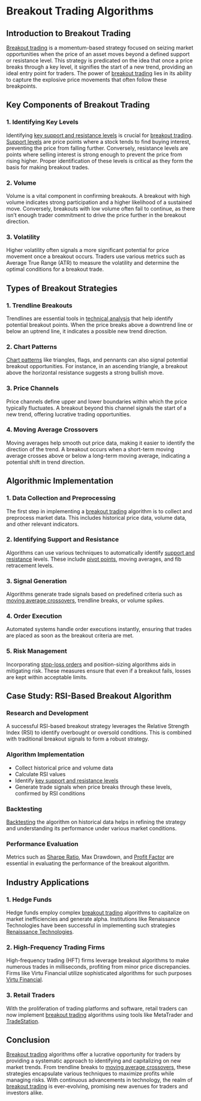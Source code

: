 # Breakout Trading Algorithms

## Introduction to Breakout Trading

[Breakout trading](../b/breakout_trading.md) is a momentum-based strategy focused on seizing market opportunities when the price of an asset moves beyond a defined support or resistance level. This strategy is predicated on the idea that once a price breaks through a key level, it signifies the start of a new trend, providing an ideal entry point for traders. The power of [breakout trading](../b/breakout_trading.md) lies in its ability to capture the explosive price movements that often follow these breakpoints.

## Key Components of Breakout Trading

### 1. Identifying Key Levels

Identifying [key support and resistance levels](../k/key_support_and_resistance_levels.md) is crucial for [breakout trading](../b/breakout_trading.md). [Support levels](../s/support_levels.md) are price points where a stock tends to find buying interest, preventing the price from falling further. Conversely, resistance levels are points where selling interest is strong enough to prevent the price from rising higher. Proper identification of these levels is critical as they form the basis for making breakout trades.

### 2. Volume

Volume is a vital component in confirming breakouts. A breakout with high volume indicates strong participation and a higher likelihood of a sustained move. Conversely, breakouts with low volume often fail to continue, as there isn’t enough trader commitment to drive the price further in the breakout direction.

### 3. Volatility

Higher volatility often signals a more significant potential for price movement once a breakout occurs. Traders use various metrics such as Average True Range (ATR) to measure the volatility and determine the optimal conditions for a breakout trade.

## Types of Breakout Strategies

### 1. Trendline Breakouts

Trendlines are essential tools in [technical analysis](../t/technical_analysis.md) that help identify potential breakout points. When the price breaks above a downtrend line or below an uptrend line, it indicates a possible new trend direction. 

### 2. Chart Patterns

[Chart patterns](../c/chart_patterns.md) like triangles, flags, and pennants can also signal potential breakout opportunities. For instance, in an ascending triangle, a breakout above the horizontal resistance suggests a strong bullish move.

### 3. Price Channels

Price channels define upper and lower boundaries within which the price typically fluctuates. A breakout beyond this channel signals the start of a new trend, offering lucrative trading opportunities.

### 4. Moving Average Crossovers

Moving averages help smooth out price data, making it easier to identify the direction of the trend. A breakout occurs when a short-term moving average crosses above or below a long-term moving average, indicating a potential shift in trend direction.

## Algorithmic Implementation

### 1. Data Collection and Preprocessing

The first step in implementing a [breakout trading](../b/breakout_trading.md) algorithm is to collect and preprocess market data. This includes historical price data, volume data, and other relevant indicators.

### 2. Identifying Support and Resistance

Algorithms can use various techniques to automatically identify [support and resistance](../s/support_and_resistance.md) levels. These include [pivot points](../p/pivot_points.md), moving averages, and fib retracement levels.

### 3. Signal Generation

Algorithms generate trade signals based on predefined criteria such as [moving average crossovers](../m/moving_average_crossovers.md), trendline breaks, or volume spikes. 

### 4. Order Execution

Automated systems handle order executions instantly, ensuring that trades are placed as soon as the breakout criteria are met.

### 5. Risk Management

Incorporating [stop-loss orders](../s/stop-loss_orders.md) and position-sizing algorithms aids in mitigating risk. These measures ensure that even if a breakout fails, losses are kept within acceptable limits.

## Case Study: RSI-Based Breakout Algorithm

### Research and Development

A successful RSI-based breakout strategy leverages the Relative Strength Index (RSI) to identify overbought or oversold conditions. This is combined with traditional breakout signals to form a robust strategy.

### Algorithm Implementation

- Collect historical price and volume data
- Calculate RSI values
- Identify [key support and resistance levels](../k/key_support_and_resistance_levels.md)
- Generate trade signals when price breaks through these levels, confirmed by RSI conditions

### Backtesting

[Backtesting](../b/backtesting.md) the algorithm on historical data helps in refining the strategy and understanding its performance under various market conditions.

### Performance Evaluation

Metrics such as [Sharpe Ratio](../s/sharpe_ratio.md), Max Drawdown, and [Profit Factor](../p/profit_factor.md) are essential in evaluating the performance of the breakout algorithm.

## Industry Applications

### 1. Hedge Funds

Hedge funds employ complex [breakout trading](../b/breakout_trading.md) algorithms to capitalize on market inefficiencies and generate alpha. Institutions like Renaissance Technologies have been successful in implementing such strategies [Renaissance Technologies](https://www.rentec.com/).

### 2. High-Frequency Trading Firms

High-frequency trading (HFT) firms leverage breakout algorithms to make numerous trades in milliseconds, profiting from minor price discrepancies. Firms like Virtu Financial utilize sophisticated algorithms for such purposes [Virtu Financial](https://www.virtu.com/).

### 3. Retail Traders

With the proliferation of trading platforms and software, retail traders can now implement [breakout trading](../b/breakout_trading.md) algorithms using tools like MetaTrader and [TradeStation](../t/tradestation.md).

## Conclusion

[Breakout trading](../b/breakout_trading.md) algorithms offer a lucrative opportunity for traders by providing a systematic approach to identifying and capitalizing on new market trends. From trendline breaks to [moving average crossovers](../m/moving_average_crossovers.md), these strategies encapsulate various techniques to maximize profits while managing risks. With continuous advancements in technology, the realm of [breakout trading](../b/breakout_trading.md) is ever-evolving, promising new avenues for traders and investors alike.
